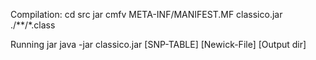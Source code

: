 


Compilation: 
cd src
jar cmfv META-INF/MANIFEST.MF classico.jar ./**/*.class

Running jar
java -jar classico.jar [SNP-TABLE] [Newick-File] [Output dir]